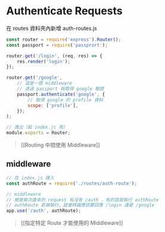 # Authenticate Requests
在 routes 資料夾內新增 auth-routes.js
```js
const router = require('express').Router();
const passport = require('passprort');

router.get('/login', (req, res) => {
	res.render('login');
});

router.get('/google',
	// 這是一個 middleware
	// 透過 passport 與取得 google 驗證
	passport.authenticate('google', {
		// 取得 google 的 profile 資料
		scope: ['profile'],
	});
);

// 匯出（給 index.js 用）
module.exports = Router; 
```
>[[Routing 中間使用 Middleware]]
## middleware
```js
// 在 index.js 匯入
const authRoute = require('./routes/auth-route');

// middleware
// 檢查每次進來的 request 有沒有 /auth ，有的話就執行 authRoute
// authRoute 若被執行，就會辨識應該要回應 /login 還是 /google
app.use('/auth', authRoute);
```
>[[指定特定 Route 才能使用的 Middleware]]